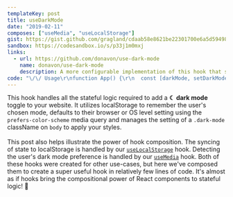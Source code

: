 ```yaml
---
templateKey: post
title: useDarkMode
date: "2019-02-11"
composes: ["useMedia", "useLocalStorage"]
gist: https://gist.github.com/gragland/cdaab58e8621be22301700e6a5d59498
sandbox: https://codesandbox.io/s/p33j1m0mxj
links:
  - url: https://github.com/donavon/use-dark-mode
    name: donavon/use-dark-mode
    description: A more configurable implementation of this hook that syncs changes across browser tabs and handles SSR. Provided much of the code and inspiration for this post.
code: "\/\/ Usage\r\nfunction App() {\r\n  const [darkMode, setDarkMode] = useDarkMode();\r\n\r\n  return (\r\n    <div>\r\n      <div className=\"navbar\">\r\n        <Toggle darkMode={darkMode} setDarkMode={setDarkMode} \/>\r\n      <\/div>\r\n      <Content \/>\r\n    <\/div>\r\n  );\r\n}\r\n\r\n\/\/ Hook\r\nfunction useDarkMode() {\r\n  \/\/ Use our useLocalStorage hook to persist state through a page refresh.\r\n  \/\/ Read the recipe for this hook to learn more: usehooks.com\/useLocalStorage\r\n  const [enabledState, setEnabledState] = useLocalStorage('dark-mode-enabled');\r\n\r\n  \/\/ See if user has set a browser or OS preference for dark mode.\r\n  \/\/ The usePrefersDarkMode hook composes a useMedia hook (see code below).\r\n  const prefersDarkMode = usePrefersDarkMode();\r\n\r\n  \/\/ If enabledState is defined use it, otherwise fallback to prefersDarkMode.\r\n  \/\/ This allows user to override OS level setting on our website.\r\n  const enabled =\r\n    typeof enabledState !== 'undefined' ? enabledState : prefersDarkMode;\r\n\r\n  \/\/ Fire off effect that add\/removes dark mode class\r\n  useEffect(\r\n    () => {\r\n      const className = 'dark-mode';\r\n      const element = window.document.body;\r\n      if (enabled) {\r\n        element.classList.add(className);\r\n      } else {\r\n        element.classList.remove(className);\r\n      }\r\n    },\r\n    [enabled] \/\/ Only re-call effect when value changes\r\n  );\r\n\r\n  \/\/ Return enabled state and setter\r\n  return [enabled, setEnabledState];\r\n}\r\n\r\n\/\/ Compose our useMedia hook to detect dark mode preference.\r\n\/\/ The API for useMedia looks a bit weird, but that's because ...\r\n\/\/ ... it was designed to support multiple media queries and return values.\r\n\/\/ Thanks to hook composition we can hide away that extra complexity!\r\n\/\/ Read the recipe for useMedia to learn more: usehooks.com\/useMedia\r\nfunction usePrefersDarkMode() {\r\n  return useMedia(['(prefers-color-scheme: dark)'], [true], false);\r\n}"
---
```


This hook handles all the stateful logic required to add a <b>☾ dark mode</b> toggle to your website. It utilizes localStorage to remember the user's chosen mode, defaults to their browser or OS level setting using the `prefers-color-scheme` media query and manages the setting of a `.dark-mode` className on `body` to apply your styles.
<br/><br/>
This post also helps illustrate the power of hook composition. The syncing of state to localStorage is handled by our [`useLocalStorage`](/useLocalStorage) hook. Detecting the user's dark mode preference is handled by our [`useMedia`](/useMedia) hook. Both of these hooks were created for other use-cases, but here we've composed them to create a super useful hook in relatively few lines of code. It's almost as if hooks bring the compositional power of React components to stateful logic! 🤯
